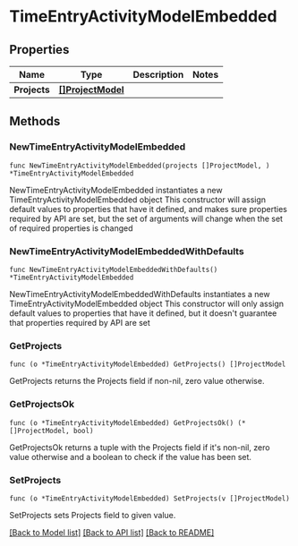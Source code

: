 # TimeEntryActivityModelEmbedded

## Properties

Name | Type | Description | Notes
------------ | ------------- | ------------- | -------------
**Projects** | [**[]ProjectModel**](ProjectModel.md) |  | 

## Methods

### NewTimeEntryActivityModelEmbedded

`func NewTimeEntryActivityModelEmbedded(projects []ProjectModel, ) *TimeEntryActivityModelEmbedded`

NewTimeEntryActivityModelEmbedded instantiates a new TimeEntryActivityModelEmbedded object
This constructor will assign default values to properties that have it defined,
and makes sure properties required by API are set, but the set of arguments
will change when the set of required properties is changed

### NewTimeEntryActivityModelEmbeddedWithDefaults

`func NewTimeEntryActivityModelEmbeddedWithDefaults() *TimeEntryActivityModelEmbedded`

NewTimeEntryActivityModelEmbeddedWithDefaults instantiates a new TimeEntryActivityModelEmbedded object
This constructor will only assign default values to properties that have it defined,
but it doesn't guarantee that properties required by API are set

### GetProjects

`func (o *TimeEntryActivityModelEmbedded) GetProjects() []ProjectModel`

GetProjects returns the Projects field if non-nil, zero value otherwise.

### GetProjectsOk

`func (o *TimeEntryActivityModelEmbedded) GetProjectsOk() (*[]ProjectModel, bool)`

GetProjectsOk returns a tuple with the Projects field if it's non-nil, zero value otherwise
and a boolean to check if the value has been set.

### SetProjects

`func (o *TimeEntryActivityModelEmbedded) SetProjects(v []ProjectModel)`

SetProjects sets Projects field to given value.



[[Back to Model list]](../README.md#documentation-for-models) [[Back to API list]](../README.md#documentation-for-api-endpoints) [[Back to README]](../README.md)


